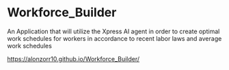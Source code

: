 # Workforce_Builder
An Application that will utilize the Xpress AI agent in order to create optimal work schedules for workers in accordance to recent labor laws and average work schedules


https://alonzorr10.github.io/Workforce_Builder/
